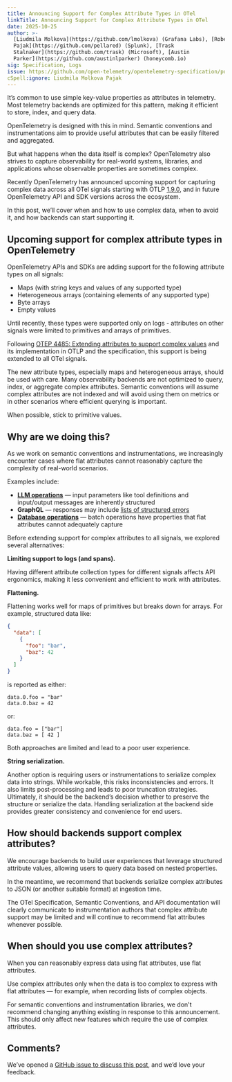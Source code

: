 ```yaml
---
title: Announcing Support for Complex Attribute Types in OTel
linkTitle: Announcing Support for Complex Attribute Types in OTel
date: 2025-10-25
author: >-
  [Liudmila Molkova](https://github.com/lmolkova) (Grafana Labs), [Robert
  Pajak](https://github.com/pellared) (Splunk), [Trask
  Stalnaker](https://github.com/trask) (Microsoft), [Austin
  Parker](https://github.com/austinlparker) (honeycomb.io)
sig: Specification, Logs
issue: https://github.com/open-telemetry/opentelemetry-specification/pull/4485
cSpell:ignore: Liudmila Molkova Pajak
---
```


It’s common to use simple key-value properties as attributes in telemetry. Most
telemetry backends are optimized for this pattern, making it efficient to store,
index, and query data.

OpenTelemetry is designed with this in mind. Semantic conventions and
instrumentations aim to provide useful attributes that can be easily filtered
and aggregated.

But what happens when the data itself is complex? OpenTelemetry also strives to
capture observability for real-world systems, libraries, and applications whose
observable properties are sometimes complex.

Recently OpenTelemetry has announced upcoming support for capturing complex data across all
OTel signals starting with OTLP [1.9.0](https://github.com/open-telemetry/opentelemetry-proto/releases/tag/v1.9.0),
and in future OpenTelemetry API and SDK versions across the ecosystem.

In this post, we’ll cover when and how to use complex data, when to avoid it, and how backends can start supporting it.

## Upcoming support for complex attribute types in OpenTelemetry

OpenTelemetry APIs and SDKs are adding support for the following attribute types
on all signals:

- Maps (with string keys and values of any supported type)
- Heterogeneous arrays (containing elements of any supported type)
- Byte arrays
- Empty values

Until recently, these types were supported only on logs - attributes on other
signals were limited to primitives and arrays of primitives.

Following
[OTEP 4485: Extending attributes to support complex values](https://github.com/open-telemetry/opentelemetry-specification/blob/v1.49.0/oteps/4485-extending-attributes-to-support-complex-values.md)
and its implementation in OTLP and the specification, this support is being extended to all OTel signals.

The new attribute types, especially maps and heterogeneous arrays, should be
used with care. Many observability backends are not optimized to query, index,
or aggregate complex attributes. Semantic conventions will assume complex
attributes are not indexed and will avoid using them on metrics or in other
scenarios where efficient querying is important.

When possible, stick to primitive values.

## Why are we doing this?

As we work on semantic conventions and instrumentations, we increasingly
encounter cases where flat attributes cannot reasonably capture the complexity
of real-world scenarios.

Examples include:

- **[LLM operations](/docs/specs/semconv/gen-ai/non-normative/examples-llm-calls)**
  — input parameters like tool definitions and input/output messages are
  inherently structured
- **GraphQL** — responses may include
  [lists of structured errors](https://graphql.org/learn/response/#errors)
- **[Database operations](/docs/specs/semconv/database/database-spans)** — batch
  operations have properties that flat attributes cannot adequately capture

Before extending support for complex attributes to all signals, we explored
several alternatives:

**Limiting support to logs (and spans).**

Having different attribute collection types for different signals affects API
ergonomics, making it less convenient and efficient to work with attributes.

**Flattening.**

Flattening works well for maps of primitives but breaks down for arrays. For
example, structured data like:

```json
{
  "data": [
    {
      "foo": "bar",
      "baz": 42
    }
  ]
}
```

is reported as either:

```text
data.0.foo = "bar"
data.0.baz = 42
```

or:

```text
data.foo = ["bar"]
data.baz = [ 42 ]
```

Both approaches are limited and lead to a poor user experience.

**String serialization.**

Another option is requiring users or instrumentations to serialize complex data
into strings. While workable, this risks inconsistencies and errors. It also
limits post-processing and leads to poor truncation strategies. Ultimately, it
should be the backend’s decision whether to preserve the structure or serialize
the data. Handling serialization at the backend side provides greater
consistency and convenience for end users.

## How should backends support complex attributes?

We encourage backends to build user experiences that leverage structured
attribute values, allowing users to query data based on nested properties.

In the meantime, we recommend that backends serialize complex attributes to JSON (or another
suitable format) at ingestion time.

The OTel Specification, Semantic Conventions, and API documentation will clearly
communicate to instrumentation authors that complex attribute support may be
limited and will continue to recommend flat attributes whenever possible.

## When should you use complex attributes?

When you can reasonably express data using flat attributes, use flat attributes.

Use complex attributes only when the data is too complex to express with flat
attributes — for example, when recording lists of complex objects.

For semantic conventions and instrumentation libraries, we don't recommend
changing anything existing in response to this announcement. This should only
affect new features which require the use of complex attributes.

## Comments?

We’ve opened a
[GitHub issue to discuss this post](https://github.com/open-telemetry/community/issues/3119),
and we’d love your feedback.
